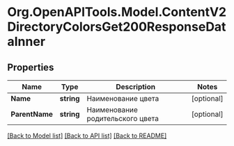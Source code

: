 # Org.OpenAPITools.Model.ContentV2DirectoryColorsGet200ResponseDataInner

## Properties

Name | Type | Description | Notes
------------ | ------------- | ------------- | -------------
**Name** | **string** | Наименование цвета | [optional] 
**ParentName** | **string** | Наименование родительского цвета | [optional] 

[[Back to Model list]](../README.md#documentation-for-models) [[Back to API list]](../README.md#documentation-for-api-endpoints) [[Back to README]](../README.md)


